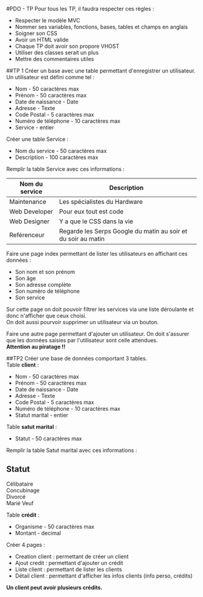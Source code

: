 #PDO - TP
Pour tous les TP, il faudra respecter ces règles :
- Respecter le modèle MVC
- Nommer ses variables, fonctions, bases, tables et champs en anglais  
- Soigner son CSS
- Avoir un HTML valide
- Chaque TP doit avoir son propore VHOST
- Utiliser des classes serait un plus
- Mettre des commentaires utiles




##TP 1
Créer un base avec une table permettant d'enregistrer un utilisateur. Un utilisateur est défini comme tel :
- Nom - 50 caractères max
- Prénom - 50 caractères max
- Date de naissance - Date
- Adresse - Texte
- Code Postal - 5 caractères max
- Numéro de téléphone - 10 caractères max
- Service - entier

Créer une table Service :
- Nom du service - 50 caractères max
- Description - 100 caractères max

Remplir la table Service avec ces informations :

Nom du service   |   Description
------           |    ---
Maintenance      |   Les spécialistes du Hardware
Web Developer    |   Pour eux tout est code
Web Designer     |   Y a que le CSS dans la vie
Reférenceur      |   Regarde les Serps Google du matin au soir et du soir au matin

Faire une page index permettant de lister les utilisateurs en affichant ces données :
- Son nom et son prénom
- Son âge
- Son adresse complète
- Son numéro de téléphone
- Son service

Sur cette page on doit pouvoir filtrer les services via une liste déroulante et donc n'afficher que ceux choisi.  
On doit aussi pourvoir supprimer un utilisateur via un bouton.  

Faire une autre page permettant d'ajouter un utilisateur. On doit s'assurer que les données saisies par l'utilisateur sont celle attendues.  
**Attention au piratage !!**


##TP2
Créer une base de données comportant 3 tables.  
Table **client** : 
- Nom - 50 caractères max
- Prénom - 50 caractères max
- Date de naissance - Date
- Adresse - Texte
- Code Postal - 5 caractères max
- Numéro de téléphone - 10 caractères max
- Statut marital - entier

Table **satut marital** :
- Statut - 50 caractères max

Remplir la table Satut marital avec ces informations :

Statut   
------           
Célibataire      
Concubinage    
Divorcé     
Marié
Veuf

Table **crédit** :
- Organisme - 50 caractères max
- Montant - decimal

Créer 4 pages : 
- Creation client : permettant de créer un client
- Ajout credit : permettant d'ajouter un crédit
- Liste client : permettant de lister les clients
- Détail client : permettant d'afficher les infos clients (info perso, crédits)

**Un client peut avoir plusieurs crédits.**

